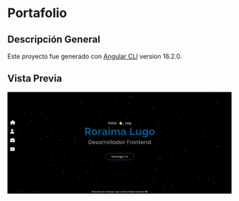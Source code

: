 # Portafolio

## Descripción General

Este proyecto fue generado con [Angular CLI](https://github.com/angular/angular-cli) version 16.2.0.

## Vista Previa

![Preview](./src/assets/design/portafolio-design.jpg)

